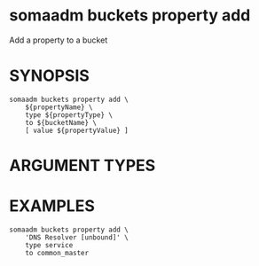 # somaadm buckets property add

Add a property to a bucket

# SYNOPSIS
```
somaadm buckets property add \ 
    ${propertyName} \
    type ${propertyType} \
    to ${bucketName} \
    [ value ${propertyValue} ]
```

# ARGUMENT TYPES

# EXAMPLES
```
somaadm buckets property add \
    'DNS Resolver [unbound]' \
    type service
    to common_master
```
